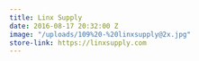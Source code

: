 ```yaml
---
title: Linx Supply
date: 2016-08-17 20:32:00 Z
image: "/uploads/109%20-%20linxsupply@2x.jpg"
store-link: https://linxsupply.com
---
```


